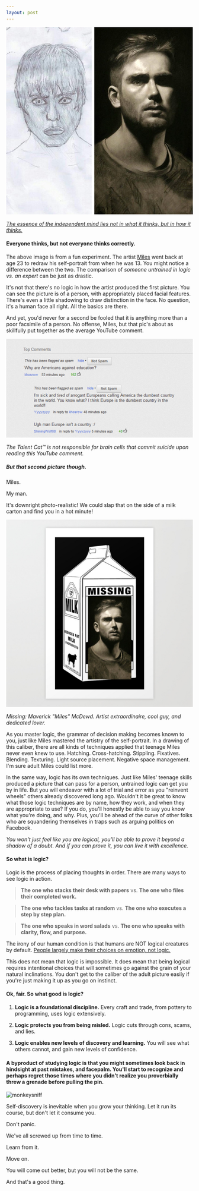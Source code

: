 ```yaml
---
layout: post
---
```




![DrawnAndRedrawn](/assets/img/DrawnAndRedrawn.jpg)

*[The essence of the independent mind lies not in what it thinks, but in how it thinks.](https://www.goodreads.com/quotes/346391)*

#### Everyone thinks, but not everyone thinks correctly.

The above image is from a fun experiment. The artist [Miles](https://www.reddit.com/r/pics/comments/5j0eyq/two_self_portraits_i_drew_from_a_mirror_10_years/) went back at age 23 to redraw his self-portrait from when he was 13. You might notice a difference between the two. The comparison of _someone untrained in logic vs. an expert_ can be just as drastic.

It's not that there's no logic in how the artist produced the first picture. You can see the picture is of a person, with appropriately placed facial features. There's even a little shadowing to draw distinction in the face. No question, it's a human face all right. All the basics are there.

And yet, you'd never for a second be fooled that it is anything more than a poor facsimile of a person. No offense, Miles, but that pic's about as skillfully put together as the average YouTube comment.

![dumbyoutubecomment](/assets/img/dumbyoutubecomment.png)

*The Talent Cat™️ is not responsible for brain cells that commit suicide upon reading this YouTube comment.*

##### But that second picture though.

Miles.

My man.

It's downright photo-realistic! We could slap that on the side of a milk carton and find you in a hot minute!

![MilkMissing2ndpic](/assets/img/MilkMissing2ndpic.png)

*Missing: Maverick "Miles" McDewd. Artist extraordinaire, cool guy, and dedicated lover.*

As you master logic, the grammar of decision making becomes known to you, just like Miles mastered the artistry of the self-portrait. In a drawing of this caliber, there are all kinds of techniques applied that teenage Miles never even knew to use. Hatching. Cross-hatching. Stippling. Fixatives. Blending. Texturing. Light source placement. Negative space management. I'm sure adult Miles could list more.

In the same way, logic has its own techniques. Just like Miles' teenage skills produced a picture that can pass for a person, untrained logic can get you by in life. But you will endeavor with a lot of trial and error as you "reinvent wheels" others already discovered long ago. Wouldn't it be great to know what those logic techniques are by name, how they work, and when they are appropriate to use? If you do, you'll honestly be able to say you know what you're doing, and why. Plus, you'll be ahead of the curve of other folks who are squandering themselves in traps such as arguing politics on Facebook.

_You won't just feel like you are logical, you'll be able to prove it beyond a shadow of a doubt. And if you can prove it, you can live it with excellence._

#### So what is logic?

Logic is the process of placing thoughts in order. There are many ways to see logic in action.

>**The one who stacks their desk with papers** vs. **The one who files their completed work.**

>**The one who tackles tasks at random** vs. **The one who executes a step by step plan.**

>**The one who speaks in word salads** vs. **The one who speaks with clarity, flow, and purpose.**

The irony of our human condition is that humans are NOT logical creatures by default. [People largely make their choices on emotion, not logic.](https://bigthink.com/experts-corner/decisions-are-emotional-not-logical-the-neuroscience-behind-decision-making)

This does not mean that logic is impossible. It does mean that being logical requires intentional choices that will sometimes go against the grain of your natural inclinations. You don't get to the caliber of the adult picture easily if you're just making it up as you go on instinct.

#### Ok, fair. So what good is logic?

1. **Logic is a foundational discipline.** Every craft and trade, from pottery to programming, uses logic extensively.

2. **Logic protects you from being misled.** Logic cuts through cons, scams, and lies.

3. **Logic enables new levels of discovery and learning.** You will see what others cannot, and gain new levels of confidence.

#### A byproduct of studying logic is that you might sometimes look back in hindsight at past mistakes, and facepalm. You'll start to recognize and perhaps regret those times where you didn't realize you proverbially threw a grenade before pulling the pin.

![monkeysniff](/assets/img/monkeysniff.gif)

Self-discovery is inevitable when you grow your thinking. Let it run its course, but don't let it consume you.

Don't panic.

We've all screwed up from time to time.

Learn from it.

Move on.

You will come out better, but you will not be the same.

And that's a good thing.
